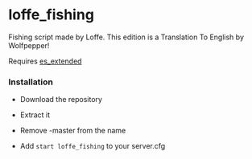 # loffe_fishing
Fishing script made by Loffe. This edition is a Translation To English by Wolfpepper!

Requires [es_extended](https://github.com/ESX-Org/es_extended)

### Installation
 - Download the repository
 
 - Extract it
 
 - Remove -master from the name
 
 - Add ```start loffe_fishing``` to your server.cfg
